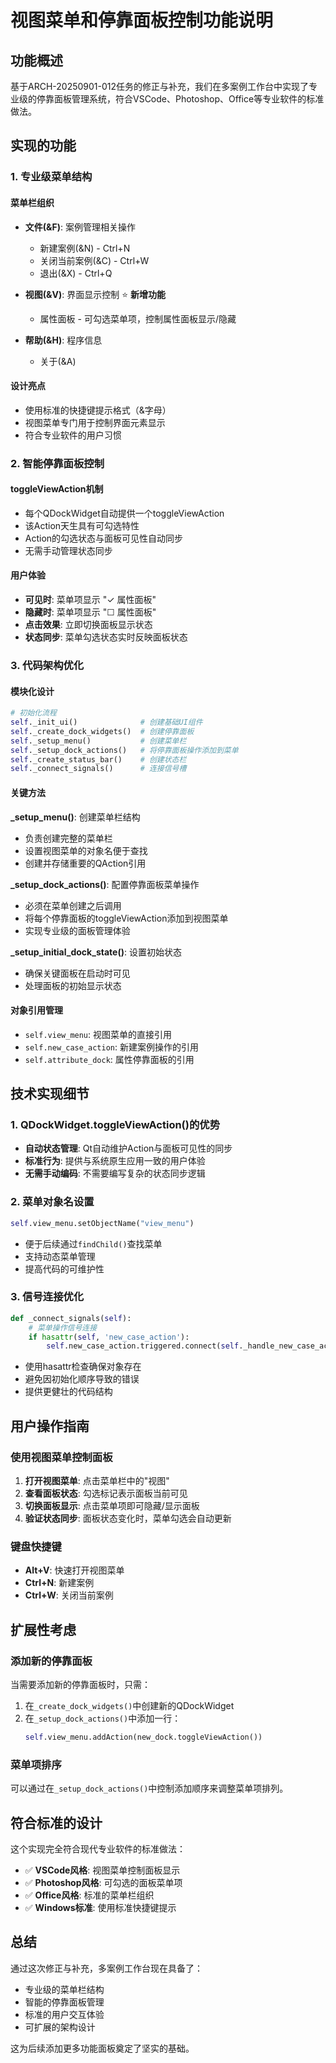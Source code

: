 # 视图菜单和停靠面板控制功能说明

## 功能概述

基于ARCH-20250901-012任务的修正与补充，我们在多案例工作台中实现了专业级的停靠面板管理系统，符合VSCode、Photoshop、Office等专业软件的标准做法。

## 实现的功能

### 1. 专业级菜单结构

#### 菜单栏组织
- **文件(&F)**: 案例管理相关操作
  - 新建案例(&N) - Ctrl+N
  - 关闭当前案例(&C) - Ctrl+W
  - 退出(&X) - Ctrl+Q

- **视图(&V)**: 界面显示控制 ⭐ **新增功能**
  - 属性面板 - 可勾选菜单项，控制属性面板显示/隐藏

- **帮助(&H)**: 程序信息
  - 关于(&A)

#### 设计亮点
- 使用标准的快捷键提示格式（&字母）
- 视图菜单专门用于控制界面元素显示
- 符合专业软件的用户习惯

### 2. 智能停靠面板控制

#### toggleViewAction机制
- 每个QDockWidget自动提供一个toggleViewAction
- 该Action天生具有可勾选特性
- Action的勾选状态与面板可见性自动同步
- 无需手动管理状态同步

#### 用户体验
- **可见时**: 菜单项显示 "✓ 属性面板"
- **隐藏时**: 菜单项显示 "☐ 属性面板"
- **点击效果**: 立即切换面板显示状态
- **状态同步**: 菜单勾选状态实时反映面板状态

### 3. 代码架构优化

#### 模块化设计
```python
# 初始化流程
self._init_ui()              # 创建基础UI组件
self._create_dock_widgets()  # 创建停靠面板
self._setup_menu()           # 创建菜单栏
self._setup_dock_actions()   # 将停靠面板操作添加到菜单
self._create_status_bar()    # 创建状态栏
self._connect_signals()      # 连接信号槽
```

#### 关键方法

**_setup_menu()**: 创建菜单栏结构
- 负责创建完整的菜单栏
- 设置视图菜单的对象名便于查找
- 创建并存储重要的QAction引用

**_setup_dock_actions()**: 配置停靠面板菜单操作
- 必须在菜单创建之后调用
- 将每个停靠面板的toggleViewAction添加到视图菜单
- 实现专业级的面板管理体验

**_setup_initial_dock_state()**: 设置初始状态
- 确保关键面板在启动时可见
- 处理面板的初始显示状态

#### 对象引用管理
- `self.view_menu`: 视图菜单的直接引用
- `self.new_case_action`: 新建案例操作的引用
- `self.attribute_dock`: 属性停靠面板的引用

## 技术实现细节

### 1. QDockWidget.toggleViewAction()的优势
- **自动状态管理**: Qt自动维护Action与面板可见性的同步
- **标准行为**: 提供与系统原生应用一致的用户体验
- **无需手动编码**: 不需要编写复杂的状态同步逻辑

### 2. 菜单对象名设置
```python
self.view_menu.setObjectName("view_menu")
```
- 便于后续通过`findChild()`查找菜单
- 支持动态菜单管理
- 提高代码的可维护性

### 3. 信号连接优化
```python
def _connect_signals(self):
    # 菜单操作信号连接
    if hasattr(self, 'new_case_action'):
        self.new_case_action.triggered.connect(self._handle_new_case_action)
```
- 使用hasattr检查确保对象存在
- 避免因初始化顺序导致的错误
- 提供更健壮的代码结构

## 用户操作指南

### 使用视图菜单控制面板
1. **打开视图菜单**: 点击菜单栏中的"视图"
2. **查看面板状态**: 勾选标记表示面板当前可见
3. **切换面板显示**: 点击菜单项即可隐藏/显示面板
4. **验证状态同步**: 面板状态变化时，菜单勾选会自动更新

### 键盘快捷键
- **Alt+V**: 快速打开视图菜单
- **Ctrl+N**: 新建案例
- **Ctrl+W**: 关闭当前案例

## 扩展性考虑

### 添加新的停靠面板
当需要添加新的停靠面板时，只需：
1. 在`_create_dock_widgets()`中创建新的QDockWidget
2. 在`_setup_dock_actions()`中添加一行：
   ```python
   self.view_menu.addAction(new_dock.toggleViewAction())
   ```

### 菜单项排序
可以通过在`_setup_dock_actions()`中控制添加顺序来调整菜单项排列。

## 符合标准的设计

这个实现完全符合现代专业软件的标准做法：
- ✅ **VSCode风格**: 视图菜单控制面板显示
- ✅ **Photoshop风格**: 可勾选的面板菜单项
- ✅ **Office风格**: 标准的菜单栏组织
- ✅ **Windows标准**: 使用标准快捷键提示

## 总结

通过这次修正与补充，多案例工作台现在具备了：
- 专业级的菜单栏结构
- 智能的停靠面板管理
- 标准的用户交互体验
- 可扩展的架构设计

这为后续添加更多功能面板奠定了坚实的基础。
